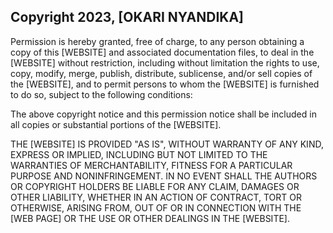 ## Copyright 2023, [OKARI NYANDIKA]

Permission is hereby granted, free of charge, to any person obtaining a copy of this [WEBSITE] and associated documentation files, to deal in the [WEBSITE] without restriction, including without limitation the rights to use, copy, modify, merge, publish, distribute, sublicense, and/or sell copies of the [WEBSITE], and to permit persons to whom the [WEBSITE] is furnished to do so, subject to the following conditions:

The above copyright notice and this permission notice shall be included in all copies or substantial portions of the [WEBSITE].

THE [WEBSITE] IS PROVIDED "AS IS", WITHOUT WARRANTY OF ANY KIND, EXPRESS OR IMPLIED, INCLUDING BUT NOT LIMITED TO THE WARRANTIES OF MERCHANTABILITY, FITNESS FOR A PARTICULAR PURPOSE AND NONINFRINGEMENT. IN NO EVENT SHALL THE AUTHORS OR COPYRIGHT HOLDERS BE LIABLE FOR ANY CLAIM, DAMAGES OR OTHER LIABILITY, WHETHER IN AN ACTION OF CONTRACT, TORT OR OTHERWISE, ARISING FROM, OUT OF OR IN CONNECTION WITH THE [WEB PAGE] OR THE USE OR OTHER DEALINGS IN THE [WEBSITE].
